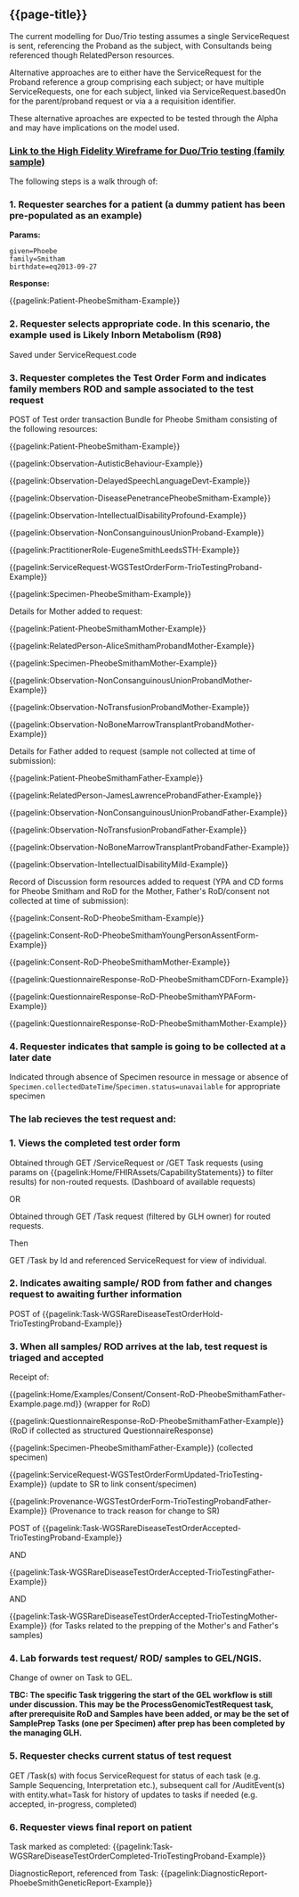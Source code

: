## {{page-title}}

The current modelling for Duo/Trio testing assumes a single ServiceRequest is sent, referencing the Proband as the subject, with Consultands being referenced though RelatedPerson resources. 

Alternative approaches are to either have the ServiceRequest for the Proband reference a group comprising each subject; or have multiple ServiceRequests, one for each subject, linked via ServiceRequest.basedOn for the parent/proband request or via a a requisition identifier.

These alternative aproaches are expected to be tested through the Alpha and may have implications on the model used.

### [Link to the High Fidelity Wireframe for Duo/Trio testing (family sample)](https://cts5j3.axshare.com/)

The following steps is a walk through of:

### 1. Requester searches for a patient (a dummy patient has been pre-populated as an example)

**Params:**
```
given=Phoebe
family=Smitham
birthdate=eq2013-09-27
```

**Response:**

{{pagelink:Patient-PheobeSmitham-Example}}

### 2. Requester selects appropriate code. In this scenario, the example used is Likely Inborn Metabolism (R98)

Saved under ServiceRequest.code

### 3. Requester completes the Test Order Form and indicates family members ROD and sample associated to the test request

POST of Test order transaction Bundle for Pheobe Smitham consisting of the following resources: 

{{pagelink:Patient-PheobeSmitham-Example}}

{{pagelink:Observation-AutisticBehaviour-Example}}

{{pagelink:Observation-DelayedSpeechLanguageDevt-Example}}

{{pagelink:Observation-DiseasePenetrancePheobeSmitham-Example}}

{{pagelink:Observation-IntellectualDisabilityProfound-Example}}

{{pagelink:Observation-NonConsanguinousUnionProband-Example}}

{{pagelink:PractitionerRole-EugeneSmithLeedsSTH-Example}}

{{pagelink:ServiceRequest-WGSTestOrderForm-TrioTestingProband-Example}}

{{pagelink:Specimen-PheobeSmitham-Example}}


Details for Mother added to request:

{{pagelink:Patient-PheobeSmithamMother-Example}}

{{pagelink:RelatedPerson-AliceSmithamProbandMother-Example}}

{{pagelink:Specimen-PheobeSmithamMother-Example}}

{{pagelink:Observation-NonConsanguinousUnionProbandMother-Example}}

{{pagelink:Observation-NoTransfusionProbandMother-Example}}

{{pagelink:Observation-NoBoneMarrowTransplantProbandMother-Example}}


Details for Father added to request (sample not collected at time of submission):

{{pagelink:Patient-PheobeSmithamFather-Example}}

{{pagelink:RelatedPerson-JamesLawrenceProbandFather-Example}}

{{pagelink:Observation-NonConsanguinousUnionProbandFather-Example}}

{{pagelink:Observation-NoTransfusionProbandFather-Example}}

{{pagelink:Observation-NoBoneMarrowTransplantProbandFather-Example}}

{{pagelink:Observation-IntellectualDisabilityMild-Example}}


Record of Discussion form resources added to request (YPA and CD forms for Pheobe Smitham and RoD for the Mother, Father's RoD/consent not collected at time of submission):

{{pagelink:Consent-RoD-PheobeSmitham-Example}}

{{pagelink:Consent-RoD-PheobeSmithamYoungPersonAssentForm-Example}}

{{pagelink:Consent-RoD-PheobeSmithamMother-Example}}

{{pagelink:QuestionnaireResponse-RoD-PheobeSmithamCDForn-Example}}

{{pagelink:QuestionnaireResponse-RoD-PheobeSmithamYPAForm-Example}}

{{pagelink:QuestionnaireResponse-RoD-PheobeSmithamMother-Example}}


### 4. Requester indicates that sample is going to be collected at a later date

Indicated through absence of Specimen resource in message or absence of ```Specimen.collectedDateTime```/```Specimen.status=unavailable``` for appropriate specimen

### The lab recieves the test request and:

### 1. Views the completed test order form

Obtained through GET /ServiceRequest or /GET Task requests (using params on {{pagelink:Home/FHIRAssets/CapabilityStatements}} to filter results) for non-routed requests. (Dashboard of available requests)

OR

Obtained through GET /Task request (filtered by GLH owner) for routed requests.

Then

GET /Task by Id and referenced ServiceRequest for view of individual.

### 2. Indicates awaiting sample/ ROD from father and changes request to awaiting further information

POST of {{pagelink:Task-WGSRareDiseaseTestOrderHold-TrioTestingProband-Example}}

### 3. When all samples/ ROD arrives at the lab, test request is triaged and accepted

Receipt of: 

{{pagelink:Home/Examples/Consent/Consent-RoD-PheobeSmithamFather-Example.page.md}} (wrapper for RoD)

{{pagelink:QuestionnaireResponse-RoD-PheobeSmithamFather-Example}} (RoD if collected as structured QuestionnaireResponse)

{{pagelink:Specimen-PheobeSmithamFather-Example}} (collected specimen)

{{pagelink:ServiceRequest-WGSTestOrderFormUpdated-TrioTesting-Example}} (update to SR to link consent/specimen)

{{pagelink:Provenance-WGSTestOrderForm-TrioTestingProbandFather-Example}} (Provenance to track reason for change to SR)

POST of {{pagelink:Task-WGSRareDiseaseTestOrderAccepted-TrioTestingProband-Example}}

AND

{{pagelink:Task-WGSRareDiseaseTestOrderAccepted-TrioTestingFather-Example}}

AND

{{pagelink:Task-WGSRareDiseaseTestOrderAccepted-TrioTestingMother-Example}} (for Tasks related to the prepping of the Mother's and Father's samples)

### 4. Lab forwards test request/ ROD/ samples to GEL/NGIS.

Change of owner on Task to GEL. 

**TBC: The specific Task triggering the start of the GEL workflow is still under discussion. This may be the ProcessGenomicTestRequest task, after prerequisite RoD and Samples have been added, or may be the set of SamplePrep Tasks (one per Specimen) after prep has been completed by the managing GLH.**

### 5. Requester checks current status of test request

GET /Task(s) with focus ServiceRequest for status of each task (e.g. Sample Sequencing, Interpretation etc.), subsequent call for /AuditEvent(s) with entity.what=Task for history of updates to tasks if needed (e.g. accepted, in-progress, completed)

### 6. Requester views final report on patient

Task marked as completed: {{pagelink:Task-WGSRareDiseaseTestOrderCompleted-TrioTestingProband-Example}}

DiagnosticReport, referenced from Task: 
{{pagelink:DiagnosticReport-PhoebeSmithGeneticReport-Example}}
